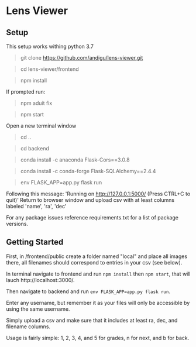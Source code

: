 # Lens Viewer

## Setup

This setup works withing python 3.7

 > git clone https://github.com/andigu/lens-viewer.git
 
 > cd lens-viewer/frontend
 
 > npm install
 
 If prompted run:
 > npm aduit fix
 
 > npm start
 
 Open a new terminal window
 
 > cd .. 
 
 > cd backend
 
 > conda install -c anaconda Flask-Cors==3.0.8
 
 > conda install -c conda-forge Flask-SQLAlchemy==2.4.4
 
 > env FLASK_APP=app.py flask run
 
 Following this message: 'Running on http://127.0.0.1:5000/ (Press CTRL+C to quit)'
 Return to browser window and upload csv with at least columns labeled 'name', 'ra', 'dec'


 For any package issues reference requirements.txt for a list of package versions.

## Getting Started

First, in /frontend/public create a folder named "local" and place all images there, all filenames should correspond to entries in your csv (see below).

In terminal navigate to frontend and run `npm install` then `npm start`, that will lauch http://localhost:3000/. 

Then navigate to backend and run `env FLASK_APP=app.py flask run`. 

Enter any username, but remember it as your files will only be accessible by using the same username.

Simply upload a csv and make sure that it includes at least ra, dec, and filename columns. 

Usage is fairly simple: 1, 2, 3, 4, and 5 for grades, n for next, and b for back.

